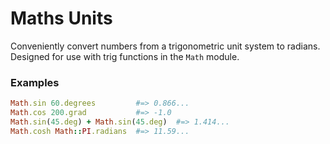 # Maths Units

Conveniently convert numbers from a trigonometric unit system
to radians.  Designed for use with trig functions in the `Math`
module.

### Examples

~~~ruby
Math.sin 60.degrees         #=> 0.866...
Math.cos 200.grad           #=> -1.0
Math.sin(45.deg) + Math.sin(45.deg)  #=> 1.414...
Math.cosh Math::PI.radians  #=> 11.59...
~~~
